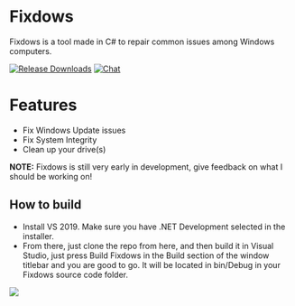 # Fixdows
Fixdows is a tool made in C# to repair common issues among Windows computers.

[![Release Downloads](https://img.shields.io/github/downloads/Oxygemo/Fixdows/total)](https://github.com/Oxygemo/Fixdows/releases/latest)
[![Chat](https://img.shields.io/discord/798552870907150356)](https://discord.gg/u3MEEaMq2Y)

# Features
- Fix Windows Update issues
- Fix System Integrity
- Clean up your drive(s)

**NOTE:** Fixdows is still very early in development, give feedback on what I should be working on!

## How to build
-  Install VS 2019. Make sure you have .NET Development selected in the installer.
-  From there, just clone the repo from here, and then build it in Visual Studio, just press Build Fixdows in the Build section of the window titlebar and you are good to go. It will be located in bin/Debug in your Fixdows source code folder.

![](https://media.discordapp.net/attachments/739515044655661096/795349306651050014/unknown.png)
